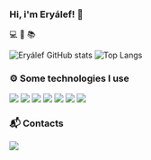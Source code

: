 ### Hi, i'm Eryálef! 👋
💻 🎸 📚

![Eryálef GitHub stats](https://github-readme-stats.vercel.app/api?username=eryalefvs&show_icons=true&theme=synthwave)
![Top Langs](https://github-readme-stats.vercel.app/api/top-langs/?username=eryalefvs&langs_count=9&layout=compact&theme=synthwave)

### ⚙️ Some technologies I use
<div>
<img src="https://img.shields.io/badge/JavaScript-323330?style=for-the-badge&logo=javascript&logoColor=F7DF1E">
<img src="https://img.shields.io/badge/TypeScript-007ACC?style=for-the-badge&logo=typescript&logoColor=white">
<img src="https://img.shields.io/badge/Node.js-43853D?style=for-the-badge&logo=node.js&logoColor=white">
<img src="https://img.shields.io/badge/MongoDB-4EA94B?style=for-the-badge&logo=mongodb&logoColor=white">
<img src="https://img.shields.io/badge/PostgreSQL-316192?style=for-the-badge&logo=postgresql&logoColor=white">
<img src="https://img.shields.io/badge/redis-%23DD0031.svg?&style=for-the-badge&logo=redis&logoColor=white">
 <img src="https://img.shields.io/badge/docker-%230db7ed.svg?style=for-the-badge&logo=docker&logoColor=white">
</div>

### 📬 Contacts
<a href="mailto:eryalef@gmail.com" target="_blank"><img src="https://img.shields.io/badge/Gmail-D14836?style=for-the-badge&logo=gmail&logoColor=white">
